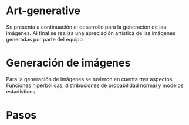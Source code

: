 # Art-generative
Se presenta a continuación el desarrollo para la generación de las imágenes. 
Al final se realiza una apreciación  artística de las imágenes generadas por parte del equipo.

# Generación de imágenes
Para la generación de imágenes se tuvieron en cuenta tres aspectos: Funciones hiperbólicas, distribuciones de probabilidad normal y modelos estadísticos.

# Pasos
